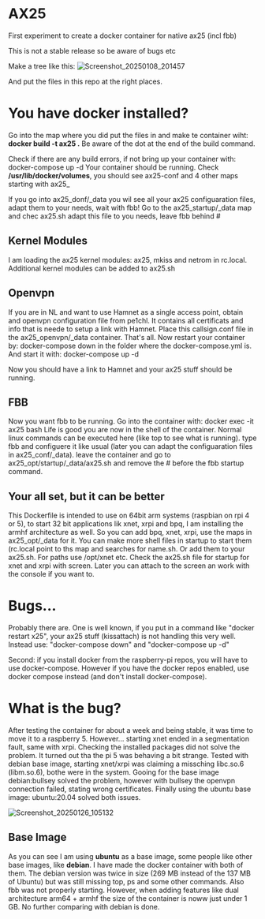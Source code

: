 # AX25
First experiment to create a docker container for native ax25 (incl fbb) 

This is not a stable release so be aware of bugs etc

Make a tree like this:
![Screenshot_20250108_201457](https://github.com/user-attachments/assets/185e16ee-3e2b-4c31-8d8d-5db3ec3dbe96)


And put the files in this repo at the right places.

# You have docker installed?

Go into the map where you did put the files in and make te container wiht:
__docker build -t ax25 .__
Be aware of the dot at the end of the build command.

Check if there are any build errors, if not bring up your container with:
docker-compose up -d
Your container should be running. Check __/usr/lib/docker/volumes__, you should see ax25-conf and 4 other maps starting with ax25_

If you go into ax25_donf/_data you wil see all your ax25 configuaration files, adapt them to your needs, wait with fbb!
Go to the ax25_startup/_data map and chec ax25.sh adapt this file to you needs, leave fbb behind \#

## Kernel Modules
I am loading the ax25 kernel modules: ax25, mkiss and netrom in rc.local. Additional kernel modules can be added to ax25.sh

## Openvpn
If you are in NL and want to use Hamnet as a single access point, obtain and openvpn configuration file from pe1chl. It contains all certificats and info that is neede to setup a link with Hamnet. Place this callsign.conf file in the ax25_openvpn/_data  container. That's all. Now restart your container by:
docker-compose down in the folder where the docker-compose.yml is. And start it with: docker-compose up -d

Now you should have a link to Hamnet and your ax25 stuff should be running.

## FBB
Now you want fbb to be running. Go into the container with:
docker exec -it ax25 bash
Life is good you are now in the shell of the container. Normal linux commands can be executed here (like top to see what is running).
type fbb and configuere it like usual (later you can adapt the configuaration files in ax25_conf/_data).
leave the container and go to ax25_opt/startup/_data/ax25.sh and remove the \# before the fbb startup command.

## Your all set, but it can be better
This Dockerfile is intended to use on 64bit arm systems (raspbian on rpi 4 or 5), to start 32 bit applications lik xnet, xrpi and bpq, I am installing the armhf architecture as well.
So you can add bpq, xnet, xrpi, use the maps in ax25_opt/_data for it. You can make more shell files in startup to start them (rc.local point to ths map and searches for name.sh. Or add them to your ax25.sh. For paths use /opt/xnet etc.
Check the ax25.sh file for startup for xnet and xrpi with screen. Later you can attach to the screen an work with the console if you want to.

# Bugs...
Probably there are. One is well known, if you put in a command like "docker restart x25", your ax25 stuff (kissattach) is not handling this very well. Instead use: "docker-compose down" and "docker-compose up -d"

Second: if you install docker from the raspberry-pi repos, you will have to use docker-compose. However if you have the docker repos enabled, use docker compose instead (and don't install docker-compose).

# What is the bug?
After testing the container for about a week and being stable, it was time to move it to a raspberry 5. However... starting xnet ended in a segmentation fault, same with xrpi. Checking the installed packages did not solve the problem. It turned out tha the pi 5 was behaving a bit strange. Tested with debian base image, starting xnet/xrpi was claiming a missching libc.so.6 (libm.so.6), bothe were in the system.
Gooing for the base image debian:bullsey solved the problem, however with bullsey the openvpn connection failed, stating wrong certificates. Finally using the ubuntu base image: ubuntu:20.04 solved both issues.

![Screenshot_20250126_105132](https://github.com/user-attachments/assets/b51d2378-294f-411d-979d-f79202aaaa6e)


## Base Image
As you can see I am using __ubuntu__ as a base image, some people like other base images, like __debian__. I have made the docker container with both of them. The debian version was twice in size (269 MB instead of the 137 MB of Ubuntu) but was still missing top, ps and some other commands. Also fbb was not properly starting. 
However, when adding features like dual architecture arm64 + armhf the size of the container is noww just under 1 GB. No further comparing with debian is done.
